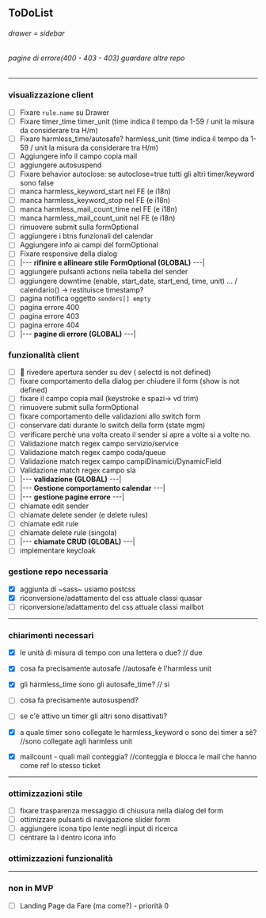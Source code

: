 ## ToDoList
###### drawer = sidebar
###### pagine di errore(400 - 403 - 403) guardare altre repo

<hr>

### visualizzazione client
- [ ] Fixare `rule.name` su Drawer
- [ ] Fixare timer_time timer_unit (time indica il tempo da 1-59 / unit la misura da considerare tra H/m)
- [ ] Fixare harmless_time/autosafe? harmless_unit (time indica il tempo da 1-59 / unit la misura da considerare tra H/m)
- [ ] Aggiungere info il campo copia mail
- [ ] aggiungere autosuspend
- [ ] Fixare behavior autoclose: se autoclose=true tutti gli altri timer/keyword sono false
- [ ] manca harmless_keyword_start nel FE (e i18n)
- [ ] manca harmless_keyword_stop nel FE (e i18n)
- [ ] manca harmless_mail_count_time nel FE (e i18n)
- [ ] manca harmless_mail_count_unit nel FE (e i18n)
- [ ] rimuovere submit sulla formOptional
- [ ] aggiungere i btns funzionali del calendar
- [ ] Aggiungere info ai campi del formOptional
- [ ] Fixare responsive della dialog
- [ ] |--- <b>rifinire e allineare stile FormOptional (GLOBAL)</b> ---|
- [ ] aggiungere pulsanti actions nella tabella del sender
- [ ] aggiungere downtime (enable, start_date, start_end, time, unit) ... / calendario() -> restituisce timestamp?
- [ ] pagina notifica oggetto `senders[] empty`
- [ ] pagina errore 400
- [ ] pagina errore 403
- [ ] pagina errore 404
- [ ] |--- <b>pagine di errore (GLOBAL)</b> ---|

### funzionalità client
- [ ] :rotating_light: rivedere apertura sender su dev ( selectd is not defined)
- [ ] fixare comportamento della dialog per chiudere il form (show is not defined)
- [ ] fixare il campo copia mail (keystroke e spazi-> vd trim)
- [ ] rimuovere submit sulla formOptional 
- [ ] fixare comportamento delle validazioni allo switch form
- [ ] conservare dati durante lo switch della form (state mgm)
- [ ] verificare perchè una volta creato il sender si apre a volte si a volte no.
- [ ] Validazione match regex campo servizio/service
- [ ] Validazione match regex campo coda/queue
- [ ] Validazione match regex campo campiDinamici/DynamicField
- [ ] Validazione match regex campo sla
- [ ] |--- <b>validazione (GLOBAL)</b> ---|
- [ ] |--- <b>Gestione comportamento calendar</b> ---|
- [ ] |--- <b>gestione pagine errore</b> ---|
- [ ] chiamate edit sender
- [ ] chiamate delete sender (e delete rules)
- [ ] chiamate edit rule
- [ ] chiamate delete rule (singola)
- [ ] |--- <b>chiamate CRUD (GLOBAL)</b> ---|
- [ ] implementare keycloak

### gestione repo necessaria
- [x] aggiunta di ~sass~ usiamo postcss 
- [x] riconversione/adattamento del css attuale classi quasar
- [ ] riconversione/adattamento del css attuale classi mailbot

<hr>

### chiarimenti necessari
- [x] le unità di misura di tempo con una lettera o due? // due
- [x] cosa fa precisamente autosafe //autosafe è l'harmless unit
- [x] gli harmless_time sono gli autosafe_time? // si
- [ ] cosa fa precisamente autosuspend?
- [ ] se c'è attivo un timer gli altri sono disattivati?
- [x] a quale timer sono collegate le harmless_keyword o sono dei timer a sè? //sono collegate agli harmless unit
- [x] mailcount - quali mail conteggia? //conteggia e blocca le mail che hanno come ref lo stesso ticket


<hr>

### ottimizzazioni stile
- [ ] fixare trasparenza messaggio di chiusura nella dialog del form
- [ ] ottimizzare pulsanti di navigazione slider form
- [ ] aggiungere icona tipo lente negli input di ricerca
- [ ] centrare la i dentro icona info
### ottimizzazioni funzionalità

<hr>

### non in MVP
- [ ] Landing Page da Fare (ma come?) - priorità 0